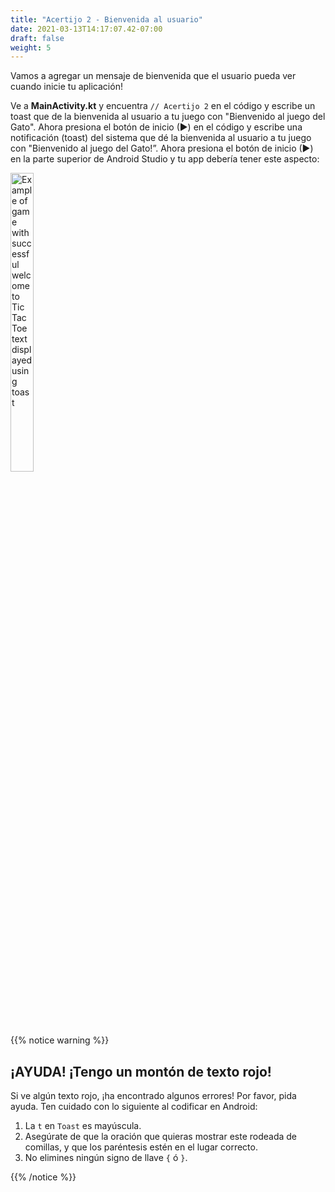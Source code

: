 ```yaml
---
title: "Acertijo 2 - Bienvenida al usuario"
date: 2021-03-13T14:17:07.42-07:00
draft: false
weight: 5
---
```

Vamos a agregar un mensaje de bienvenida que el usuario pueda ver cuando inicie tu aplicación!

Ve a **MainActivity.kt** y encuentra `// Acertijo 2` en el código y escribe un toast que de la bienvenida al usuario a tu juego con "Bienvenido al juego del Gato". Ahora presiona el botón de inicio (►) en el código y escribe una notificación (toast) del sistema que dé la bienvenida al usuario a tu juego con "Bienvenido al juego del Gato!”. Ahora presiona el botón de inicio (►) en la parte superior de Android Studio y tu app debería tener este aspecto:

<img src="../resources/_gen/images/toast_success.png" height="35%" width="27%" title="Successful Toast" alt="Example of game with successful welcome to Tic Tac Toe text displayed using toast"/>

{{% notice warning %}}
## ¡AYUDA! ¡Tengo un montón de texto rojo!

Si ve algún texto rojo, ¡ha encontrado algunos errores! Por favor, pida ayuda. Ten cuidado con lo siguiente al codificar en Android:

1. La `t` en `Toast` es mayúscula.
2. Asegúrate de que la oración que quieras mostrar este rodeada de comillas, y que los paréntesis estén en el lugar correcto.
3. No elimines ningún signo de llave `{` ó `}`.

{{% /notice %}}